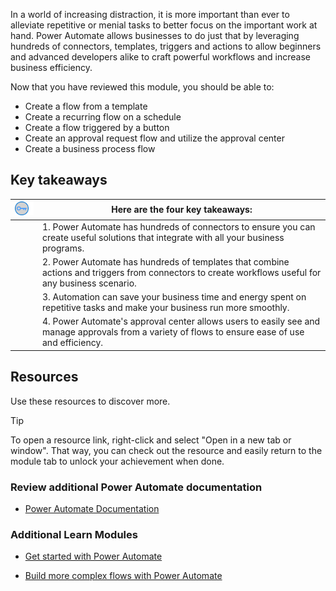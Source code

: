In a world of increasing distraction, it is more important than ever to alleviate repetitive or menial tasks to better focus on the important work at hand. Power Automate allows businesses to do just that by leveraging hundreds of connectors, templates, triggers and actions to allow beginners and advanced developers alike to craft powerful workflows and increase business efficiency.

Now that you have reviewed this module, you should be able to:
- Create a flow from a template
- Create a recurring flow on a schedule
- Create a flow triggered by a button
- Create an approval request flow and utilize the approval center
- Create a business process flow

## Key takeaways

| ![Icon of lightbulb](../media/key-takeaway.png) | Here are the four key takeaways: |
| - | - |
| | 1. Power Automate has hundreds of connectors to ensure you can create useful solutions that integrate with all your business programs. |
| | 2. Power Automate has hundreds of templates that combine actions and triggers from connectors to create workflows useful for any business scenario. |
| | 3. Automation can save your business time and energy spent on repetitive tasks and make your business run more smoothly. |
| | 4. Power Automate's approval center allows users to easily see and manage approvals from a variety of flows to ensure ease of use and efficiency. |


## Resources

Use these resources to discover more.

> [!TIP]
> To open a resource link, right-click and select "Open in a new tab or window". That way, you can check out the resource and easily return to the module tab to unlock your achievement when done.

### Review additional Power Automate documentation

- [Power Automate Documentation](/flow)

### Additional Learn Modules

- [Get started with Power Automate](/learn/modules/get-started-with-flow)

- [Build more complex flows with Power Automate](/learn/modules/build-more-flows)